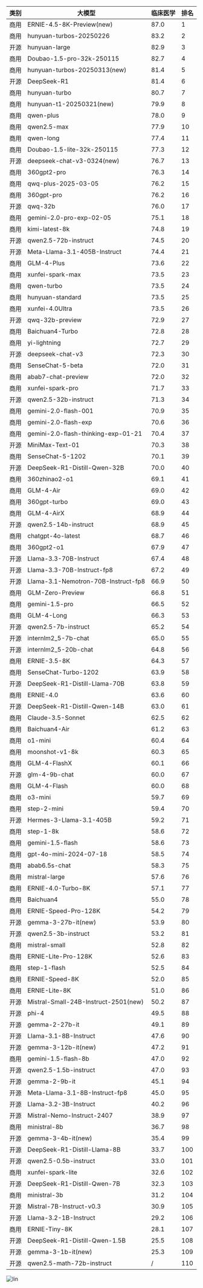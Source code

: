 
| 类别 | 大模型                         | 临床医学 | 排名 |
|-----|------------------------------|---------|----|
|商用|ERNIE-4.5-8K-Preview(new)|87.0|1|
|商用|hunyuan-turbos-20250226|83.2|2|
|开源|hunyuan-large|82.9|3|
|商用|Doubao-1.5-pro-32k-250115|82.7|4|
|商用|hunyuan-turbos-20250313(new)|81.4|5|
|开源|DeepSeek-R1|81.4|6|
|商用|hunyuan-turbo|80.7|7|
|商用|hunyuan-t1-20250321(new)|79.9|8|
|商用|qwen-plus|78.0|9|
|商用|qwen2.5-max|77.9|10|
|商用|qwen-long|77.4|11|
|商用|Doubao-1.5-lite-32k-250115|77.3|12|
|开源|deepseek-chat-v3-0324(new)|76.7|13|
|商用|360gpt2-pro|76.3|14|
|商用|qwq-plus-2025-03-05|76.2|15|
|商用|360gpt-pro|76.2|16|
|开源|qwq-32b|76.0|17|
|商用|gemini-2.0-pro-exp-02-05|75.1|18|
|商用|kimi-latest-8k|74.8|19|
|开源|qwen2.5-72b-instruct|74.5|20|
|开源|Meta-Llama-3.1-405B-Instruct|74.4|21|
|商用|GLM-4-Plus|73.6|22|
|商用|xunfei-spark-max|73.5|23|
|商用|qwen-turbo|73.5|24|
|商用|hunyuan-standard|73.5|25|
|商用|xunfei-4.0Ultra|73.5|26|
|开源|qwq-32b-preview|72.9|27|
|商用|Baichuan4-Turbo|72.8|28|
|商用|yi-lightning|72.7|29|
|开源|deepseek-chat-v3|72.3|30|
|商用|SenseChat-5-beta|72.0|31|
|商用|abab7-chat-preview|72.0|32|
|商用|xunfei-spark-pro|71.7|33|
|开源|qwen2.5-32b-instruct|71.3|34|
|商用|gemini-2.0-flash-001|70.9|35|
|商用|gemini-2.0-flash-exp|70.6|36|
|商用|gemini-2.0-flash-thinking-exp-01-21|70.4|37|
|开源|MiniMax-Text-01|70.3|38|
|商用|SenseChat-5-1202|70.1|39|
|开源|DeepSeek-R1-Distill-Qwen-32B|70.0|40|
|商用|360zhinao2-o1|69.1|41|
|商用|GLM-4-Air|69.0|42|
|商用|360gpt-turbo|69.0|43|
|商用|GLM-4-AirX|68.9|44|
|开源|qwen2.5-14b-instruct|68.9|45|
|商用|chatgpt-4o-latest|68.7|46|
|商用|360gpt2-o1|67.9|47|
|开源|Llama-3.3-70B-Instruct|67.4|48|
|开源|Llama-3.3-70B-Instruct-fp8|67.2|49|
|开源|Llama-3.1-Nemotron-70B-Instruct-fp8|66.9|50|
|商用|GLM-Zero-Preview|66.8|51|
|商用|gemini-1.5-pro|66.5|52|
|商用|GLM-4-Long|66.3|53|
|开源|qwen2.5-7b-instruct|65.2|54|
|开源|internlm2_5-7b-chat|65.0|55|
|开源|internlm2_5-20b-chat|64.8|56|
|商用|ERNIE-3.5-8K|64.3|57|
|商用|SenseChat-Turbo-1202|63.9|58|
|开源|DeepSeek-R1-Distill-Llama-70B|63.8|59|
|商用|ERNIE-4.0|63.6|60|
|开源|DeepSeek-R1-Distill-Qwen-14B|63.0|61|
|商用|Claude-3.5-Sonnet|62.5|62|
|商用|Baichuan4-Air|61.2|63|
|商用|o1-mini|60.4|64|
|商用|moonshot-v1-8k|60.3|65|
|商用|GLM-4-FlashX|60.1|66|
|开源|glm-4-9b-chat|60.0|67|
|商用|GLM-4-Flash|60.0|68|
|商用|o3-mini|59.7|69|
|商用|step-2-mini|59.4|70|
|开源|Hermes-3-Llama-3.1-405B|59.2|71|
|商用|step-1-8k|58.6|72|
|商用|gemini-1.5-flash|58.6|73|
|商用|gpt-4o-mini-2024-07-18|58.5|74|
|商用|abab6.5s-chat|58.3|75|
|商用|mistral-large|57.6|76|
|商用|ERNIE-4.0-Turbo-8K|57.1|77|
|商用|Baichuan4|55.0|78|
|商用|ERNIE-Speed-Pro-128K|54.2|79|
|开源|gemma-3-27b-it(new)|53.9|80|
|开源|qwen2.5-3b-instruct|53.2|81|
|商用|mistral-small|52.8|82|
|商用|ERNIE-Lite-Pro-128K|52.6|83|
|商用|step-1-flash|52.5|84|
|商用|ERNIE-Speed-8K|52.0|85|
|商用|ERNIE-Lite-8K|51.0|86|
|开源|Mistral-Small-24B-Instruct-2501(new)|50.2|87|
|开源|phi-4|49.5|88|
|开源|gemma-2-27b-it|49.1|89|
|开源|Llama-3.1-8B-Instruct|47.6|90|
|开源|gemma-3-12b-it(new)|47.2|91|
|商用|gemini-1.5-flash-8b|47.0|92|
|开源|qwen2.5-1.5b-instruct|47.0|93|
|开源|gemma-2-9b-it|45.1|94|
|开源|Meta-Llama-3.1-8B-Instruct-fp8|45.0|95|
|开源|Llama-3.2-3B-Instruct|40.2|96|
|开源|Mistral-Nemo-Instruct-2407|38.9|97|
|商用|ministral-8b|36.7|98|
|开源|gemma-3-4b-it(new)|35.4|99|
|开源|DeepSeek-R1-Distill-Llama-8B|33.7|100|
|开源|qwen2.5-0.5b-instruct|33.0|101|
|商用|xunfei-spark-lite|32.6|102|
|开源|DeepSeek-R1-Distill-Qwen-7B|32.3|103|
|商用|ministral-3b|31.2|104|
|开源|Mistral-7B-Instruct-v0.3|30.9|105|
|开源|Llama-3.2-1B-Instruct|29.2|106|
|商用|ERNIE-Tiny-8K|28.1|107|
|开源|DeepSeek-R1-Distill-Qwen-1.5B|25.5|108|
|开源|gemma-3-1b-it(new)|25.3|109|
|开源|qwen2.5-math-72b-instruct|/|110|


![lin](../pic/临床医学.png)
